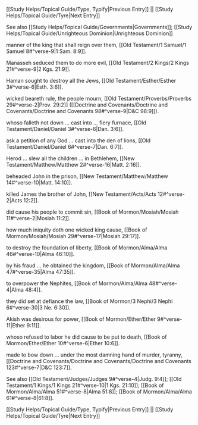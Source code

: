 [[Study Helps/Topical Guide/Type, Typify|Previous Entry]]  ||  [[Study Helps/Topical Guide/Tyre|Next Entry]]

 See also [[Study Helps/Topical Guide/Governments|Governments]]; [[Study Helps/Topical Guide/Unrighteous Dominion|Unrighteous Dominion]]

 manner of the king that shall reign over them, [[Old Testament/1 Samuel/1 Samuel 8#^verse-9|1 Sam. 8:9]].

 Manasseh seduced them to do more evil, [[Old Testament/2 Kings/2 Kings 21#^verse-9|2 Kgs. 21:9]].

 Haman sought to destroy all the Jews, [[Old Testament/Esther/Esther 3#^verse-6|Esth. 3:6]].

 wicked beareth rule, the people mourn, [[Old Testament/Proverbs/Proverbs 29#^verse-2|Prov. 29:2]] ([[Doctrine and Covenants/Doctrine and Covenants/Doctrine and Covenants 98#^verse-9|D&C 98:9]]).

 whoso falleth not down ... cast into ... fiery furnace, [[Old Testament/Daniel/Daniel 3#^verse-6|Dan. 3:6]].

 ask a petition of any God ... cast into the den of lions, [[Old Testament/Daniel/Daniel 6#^verse-7|Dan. 6:7]].

 Herod ... slew all the children ... in Bethlehem, [[New Testament/Matthew/Matthew 2#^verse-16|Matt. 2:16]].

 beheaded John in the prison, [[New Testament/Matthew/Matthew 14#^verse-10|Matt. 14:10]].

 killed James the brother of John, [[New Testament/Acts/Acts 12#^verse-2|Acts 12:2]].

 did cause his people to commit sin, [[Book of Mormon/Mosiah/Mosiah 11#^verse-2|Mosiah 11:2]].

 how much iniquity doth one wicked king cause, [[Book of Mormon/Mosiah/Mosiah 29#^verse-17|Mosiah 29:17]].

 to destroy the foundation of liberty, [[Book of Mormon/Alma/Alma 46#^verse-10|Alma 46:10]].

 by his fraud ... he obtained the kingdom, [[Book of Mormon/Alma/Alma 47#^verse-35|Alma 47:35]].

 to overpower the Nephites, [[Book of Mormon/Alma/Alma 48#^verse-4|Alma 48:4]].

 they did set at defiance the law, [[Book of Mormon/3 Nephi/3 Nephi 6#^verse-30|3 Ne. 6:30]].

 Akish was desirous for power, [[Book of Mormon/Ether/Ether 9#^verse-11|Ether 9:11]].

 whoso refused to labor he did cause to be put to death, [[Book of Mormon/Ether/Ether 10#^verse-6|Ether 10:6]].

 made to bow down ... under the most damning hand of murder, tyranny, [[Doctrine and Covenants/Doctrine and Covenants/Doctrine and Covenants 123#^verse-7|D&C 123:7]].

 See also [[Old Testament/Judges/Judges 9#^verse-4|Judg. 9:4]]; [[Old Testament/1 Kings/1 Kings 21#^verse-10|1 Kgs. 21:10]]; [[Book of Mormon/Alma/Alma 51#^verse-8|Alma 51:8]]; [[Book of Mormon/Alma/Alma 61#^verse-8|61:8]].

[[Study Helps/Topical Guide/Type, Typify|Previous Entry]]  ||  [[Study Helps/Topical Guide/Tyre|Next Entry]]